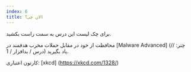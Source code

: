 ```yaml
---
index: 6
title: الان چی؟
---
```

برای چک لیست این درس به سمت راست بکشید.

محافظت از خود در مقابل حملات مخرب هدفمند در [Malware Advanced] (چتر: // درس / بدافزار / 1) یاد بگیرید.

کارتون اعتباری: [xkcd] (https://xkcd.com/1328/)